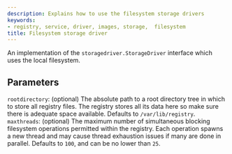 ```yaml
---
description: Explains how to use the filesystem storage drivers
keywords:
- registry, service, driver, images, storage,  filesystem
title: Filesystem storage driver
---
```


An implementation of the `storagedriver.StorageDriver` interface which uses the local filesystem.

## Parameters

`rootdirectory`: (optional) The absolute path to a root directory tree in which
to store all registry files. The registry stores all its data here so make sure
there is adequate space available. Defaults to `/var/lib/registry`.
`maxthreads`: (optional) The maximum number of simultaneous blocking filesystem
operations permitted within the registry. Each operation spawns a new thread and
may cause thread exhaustion issues if many are done in parallel. Defaults to
`100`, and can be no lower than `25`.
